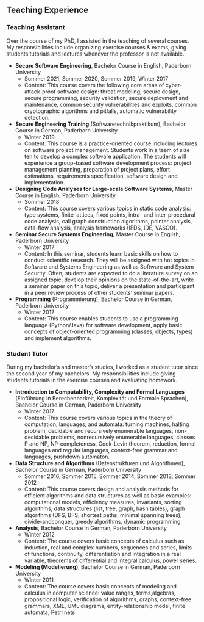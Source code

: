## Teaching Experience 
### Teaching Assistant
Over the course of my PhD, I assisted in the teaching of several courses. My responsibilities
include organizing exercise courses & exams, giving students tutorials and lectures whenever the professor is not
available.
- **Secure Software Engineering**, Bachelor Course in English, Paderborn University
  - Sommer 2021, Sommer 2020, Sommer 2019, Winter 2017
  - Content: This course covers the following core areas of cyber-attack-proof software design: threat modeling,
  secure design, secure programming, security validation, secure deployment and maintenance, common
  security vulnerabilities and exploits, common cryptographic algorithms and pitfalls, automatic vulnerability
  detection.
- **Secure Engineering Training** (Softwaretechnikpraktikum), Bachelor Course in German, Paderborn University
  - Winter 2019
  - Content: This course is a practice-oriented course including lectures on software project management.
Students work in a team of size ten to develop a complex software application. The students will experience a
group-based software development process: project management planning, preparation of project plans,
effort estimations, requirements specification, software design and implementation.
- **Designing Code Analyses for Large-scale Software Systems**, Master Course in English, Paderborn University
  - Sommer 2018
  - Content: This course covers various topics in static code analysis: type systems, finite lattices, fixed points, intra- and inter-procedural code analysis, call graph construction algorithms, pointer analysis, data-flow analysis, analysis frameworks (IFDS, IDE, VASCO).
- **Seminar Secure Systems Engineering**, Master Course in English, Paderborn University
    - Winter 2017
    - Content: In this seminar, students learn basic skills on how to conduct scientific research. They will be assigned with hot topics in Software and Systems Engineering as well as Software and System Security. Often, students are expected to do a literature survey on an assigned topic, develop their opinions on the state-of-the-art, write a seminar paper on this topic, deliver a presentation and participant in a peer review process of other students’ seminar papers.
- **Programming** (Programmierung), Bachelor Course in German, Paderborn University
    - Winter 2017
    - Content: This course enables students to use a programming language (Python/Java) for software
    development, apply basic concepts of object-oriented programming (classes, objects, types) and implement
    algorithms.

### Student Tutor 
During my bachelor’s and master’s studies, I worked as a student tutor since the second year of my
bachelors. My responsibilities include giving students tutorials in the exercise courses and evaluating homework.
- **Introduction to Computability, Complexity and Formal Languages** (Einführung in Berechenbarkeit,
Komplexität und Formale Sprachen), Bachelor Course in German, Paderborn University
  - Winter 2017
  - Content: This course covers various topics in the theory of computation, languages, and automata: turning
machines, halting problem, decidable and recursively enumerable languages, non-decidable problems, nonrecursively enumerable languages, classes P and NP, NP-completeness, Cook-Levin theorem, reduction, formal
languages and regular languages, context-free grammar and languages, pushdown automaton.
- **Data Structure and Algorithms** (Datenstrukturen und Algorithmen), Bachelor Course in German, Paderborn
University
  - Sommer 2016, Sommer 2015, Sommer 2014, Sommer 2013, Sommer 2012
  - Content: This course covers design and analysis methods for efficient algorithms and data structures as well as basic examples: computational models, efficiency measures, invariants, sorting algorithms, data structures (list, tree, graph, hash tables), graph algorithms (DFS, BFS, shortest paths, minimal spanning trees), divide-andconquer, greedy algorithms, dynamic programming.
- **Analysis**, Bachelor Course in German, Paderborn University
  - Winter 2012
  - Content: The course covers basic concepts of calculus such as induction, real and complex numbers, sequences
and series, limits of functions, continuity, differentiation and integration in a real variable, theorems of
differential and integral calculus, power series.
- **Modeling (Modelierung)**, Bachelor Course in German, Paderborn University
  - Winter 2011
  - Content: The course covers basic concepts of modeling and calculus in computer science: value ranges, terms,algebras, propositional logic, verification of algorithms, graphs, context-free grammars, XML, UML diagrams, entity-relationship model, finite automata, Petri nets
